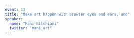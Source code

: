 ```yaml
---
event: 13
title: "Make art happen with browser eyes and ears, and"
speaker:
  name: "Mani Nilchiani"
  twitter: "mani_art"
---
```

